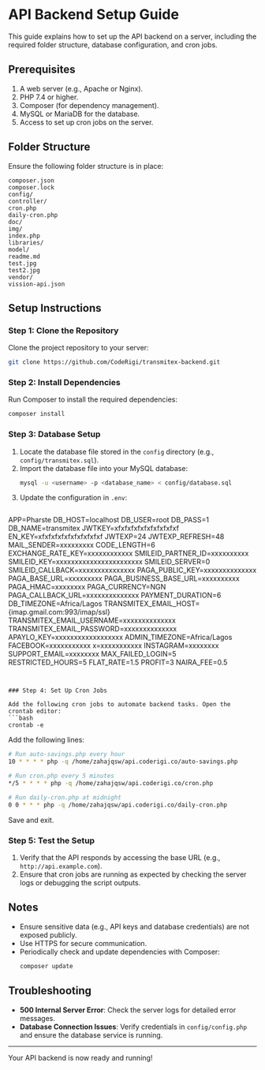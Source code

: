# API Backend Setup Guide

This guide explains how to set up the API backend on a server, including the required folder structure, database configuration, and cron jobs.

## Prerequisites

1. A web server (e.g., Apache or Nginx).
2. PHP 7.4 or higher.
3. Composer (for dependency management).
4. MySQL or MariaDB for the database.
5. Access to set up cron jobs on the server.

## Folder Structure

Ensure the following folder structure is in place:

```
composer.json
composer.lock
config/
controller/
cron.php
daily-cron.php
doc/
img/
index.php
libraries/
model/
readme.md
test.jpg
test2.jpg
vendor/
vission-api.json
```

## Setup Instructions

### Step 1: Clone the Repository

Clone the project repository to your server:
```bash
git clone https://github.com/CodeRigi/transmitex-backend.git
```

### Step 2: Install Dependencies

Run Composer to install the required dependencies:
```bash
composer install
```

### Step 3: Database Setup

1. Locate the database file stored in the `config` directory (e.g., `config/transmitex.sql`).
2. Import the database file into your MySQL database:
   ```bash
   mysql -u <username> -p <database_name> < config/database.sql
   ```
3. Update the configuration in `.env`:
   ```
APP=Pharste
DB_HOST=localhost
DB_USER=root
DB_PASS=1
DB_NAME=transmitex
JWTKEY=xfxfxfxfxfxfxfxfxfxf
EN_KEY=xfxfxfxfxfxfxfxfxfxf
JWTEXP=24
JWTEXP_REFRESH=48
MAIL_SENDER=xxxxxxxxx
CODE_LENGTH=6
EXCHANGE_RATE_KEY=xxxxxxxxxxxx
SMILEID_PARTNER_ID=xxxxxxxxxx
SMILEID_KEY=xxxxxxxxxxxxxxxxxxxxxxx
SMILEID_SERVER=0
SMILEID_CALLBACK=xxxxxxxxxxxxxxx
PAGA_PUBLIC_KEY=xxxxxxxxxxxxxx
PAGA_BASE_URL=xxxxxxxxx
PAGA_BUSINESS_BASE_URL=xxxxxxxxxx
PAGA_HMAC=xxxxxxxx
PAGA_CURRENCY=NGN
PAGA_CALLBACK_URL=xxxxxxxxxxxxxx
PAYMENT_DURATION=6
DB_TIMEZONE=Africa/Lagos
TRANSMITEX_EMAIL_HOST={imap.gmail.com:993/imap/ssl}
TRANSMITEX_EMAIL_USERNAME=xxxxxxxxxxxxxx
TRANSMITEX_EMAIL_PASSWORD=xxxxxxxxxxxxxx
APAYLO_KEY=xxxxxxxxxxxxxxxxxx
ADMIN_TIMEZONE=Africa/Lagos
FACEBOOK=xxxxxxxxxxx
x=xxxxxxxxxxx
INSTAGRAM=xxxxxxxx
SUPPORT_EMAIL=xxxxxxxx
MAX_FAILED_LOGIN=5
RESTRICTED_HOURS=5
FLAT_RATE=1.5
PROFIT=3
NAIRA_FEE=0.5
   ```


### Step 4: Set Up Cron Jobs

Add the following cron jobs to automate backend tasks. Open the crontab editor:
```bash
crontab -e
```
Add the following lines:
```bash
# Run auto-savings.php every hour
10 * * * * php -q /home/zahajqsw/api.coderigi.co/auto-savings.php

# Run cron.php every 5 minutes
*/5 * * * * php -q /home/zahajqsw/api.coderigi.co/cron.php

# Run daily-cron.php at midnight
0 0 * * * php -q /home/zahajqsw/api.coderigi.co/daily-cron.php
```
Save and exit.

### Step 5: Test the Setup

1. Verify that the API responds by accessing the base URL (e.g., `http://api.example.com`).
2. Ensure that cron jobs are running as expected by checking the server logs or debugging the script outputs.

## Notes

- Ensure sensitive data (e.g., API keys and database credentials) are not exposed publicly.
- Use HTTPS for secure communication.
- Periodically check and update dependencies with Composer:
  ```bash
  composer update
  ```

## Troubleshooting

- **500 Internal Server Error**: Check the server logs for detailed error messages.
- **Database Connection Issues**: Verify credentials in `config/config.php` and ensure the database service is running.

---
Your API backend is now ready and running!